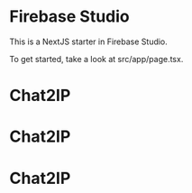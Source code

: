 # Firebase Studio

This is a NextJS starter in Firebase Studio.

To get started, take a look at src/app/page.tsx.
# Chat2IP
# Chat2IP
# Chat2IP
